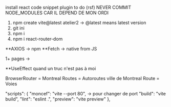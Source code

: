install react code snippet plugin to do (rsf)
NEVER COMMIT NODE_MODULES CAR IL DEPEND DE MON ORDI

1. npm create vite@latest atelier2 -> @latest means latest version 
2. git ini
3. npm i
4. npm i react-router-dom

**AXIOS -> npm
**Fetch -> native from JS

1+ pages -> <BrowserRouter> </BrowserRouter>

**UseEffect quand un truc n'est pas à moi 

BrowserRouter = Montreal
Routes = Autoroutes ville de Montreal
Route = Voies

"scripts": {
    "moncef": "vite --port 80", -> pour changer de port
    "build": "vite build",
    "lint": "eslint .",
    "preview": "vite preview"
  },